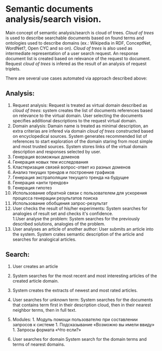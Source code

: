 # Semantic documents analysis/search vision.Main concept of semantic analysis/search is cloud of trees.*Cloud of trees* is used to describe searchable documents based on found terms and ontologies used to describe domains (ex.: Wikipedia in RDF, ConceptNet, WordNet?, Open CYC and so on). *Cloud of trees* is also used as intermediate representation of a user search request. An response document list is created based on relevance of the request to document. Request *cloud of trees* is infered as the result of an analysis of request triplets.There are several use cases automated via approach described above:## Analysis: 1. Request analysis: Request is treated as virtual domain described as *cloud of trees*: system creates the list of documents references based on relevance to the virtual domain. User selecting the documents specifies additional descriptions to the request virtual domain. 1. Domain analysis: Damain name is treated as minimal description, an extra criterias are infered via domain *cloud of trees* constructed based on encyclopedical sources. System generates recommended list of references to start exploration of the domain staring from most simple and most trusted sources. System stores links of the virtual domain description and responses selected by user.   1.	Генерация возможных доменов   1.	Генерация новых тем исследования   1.	Кластеризация связей вопрос-ответ из разных доменов   1.	Анализ текущих трендов и построение графиков   1.	Генерация экстраполяции текущего тренда на будущее   1.	Генерация «анти трендов»   1.	Генерация гипотез   1.	Использование обратной связи с пользователем для ускорения процесса генерации результатов поиска   1.	Использование обобщения запрос-результат 1. User checks the result of his/her experiments: System searches for analogies of result set and checks it's confidence.   1.User analyse the problem: System searches for the previously described solutions, analogies of the problem. 1. User analyses an article of another author: User submits an article into the system. System crates semantic description of the article and searches for analogical articles. ## Search:  1. User creates an article  1. System searches for the most recent and most interesting articles of the created article domain.  1. System creates the extracts of newest and most rated articles. 1. User searches for unknown term:  System searches for the documents that contains term first in their description cloud, then in their nearest neighbor terms, then in full text.   1. Modules:    1.	Модуль помощи пользователю при составлении запросов к системе    1.	Подсказывание «Возможно вы имели ввиду»    1.	Запросы формата «Что если?»  1. User searches for domain System search for the domain terms and terms of nearest domains.